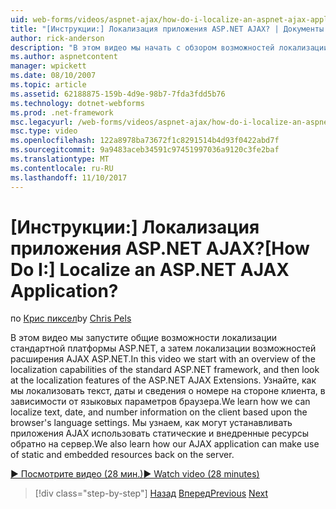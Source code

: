 ```yaml
---
uid: web-forms/videos/aspnet-ajax/how-do-i-localize-an-aspnet-ajax-application
title: "[Инструкции:] Локализация приложения ASP.NET AJAX? | Документы Майкрософт"
author: rick-anderson
description: "В этом видео мы начать с обзором возможностей локализации стандартной платформы ASP.NET и посмотрите на возможности локализации..."
ms.author: aspnetcontent
manager: wpickett
ms.date: 08/10/2007
ms.topic: article
ms.assetid: 62188875-159b-4d9e-98b7-7fda3fdd5b76
ms.technology: dotnet-webforms
ms.prod: .net-framework
msc.legacyurl: /web-forms/videos/aspnet-ajax/how-do-i-localize-an-aspnet-ajax-application
msc.type: video
ms.openlocfilehash: 122a8978ba73672f1c8291514b4d93f0422abd7f
ms.sourcegitcommit: 9a9483aceb34591c97451997036a9120c3fe2baf
ms.translationtype: MT
ms.contentlocale: ru-RU
ms.lasthandoff: 11/10/2017
---
```

<a name="how-do-i-localize-an-aspnet-ajax-application"></a><span data-ttu-id="62e14-104">[Инструкции:] Локализация приложения ASP.NET AJAX?</span><span class="sxs-lookup"><span data-stu-id="62e14-104">[How Do I:] Localize an ASP.NET AJAX Application?</span></span>
====================
<span data-ttu-id="62e14-105">по [Крис пиксел](https://twitter.com/chrispels)</span><span class="sxs-lookup"><span data-stu-id="62e14-105">by [Chris Pels](https://twitter.com/chrispels)</span></span>

<span data-ttu-id="62e14-106">В этом видео мы запустите общие возможности локализации стандартной платформы ASP.NET, а затем локализации возможностей расширения AJAX ASP.NET.</span><span class="sxs-lookup"><span data-stu-id="62e14-106">In this video we start with an overview of the localization capabilities of the standard ASP.NET framework, and then look at the localization features of the ASP.NET AJAX Extensions.</span></span> <span data-ttu-id="62e14-107">Узнайте, как мы локализовать текст, даты и сведения о номере на стороне клиента, в зависимости от языковых параметров браузера.</span><span class="sxs-lookup"><span data-stu-id="62e14-107">We learn how we can localize text, date, and number information on the client based upon the browser's language settings.</span></span> <span data-ttu-id="62e14-108">Мы узнаем, как могут устанавливать приложения AJAX использовать статические и внедренные ресурсы обратно на сервер.</span><span class="sxs-lookup"><span data-stu-id="62e14-108">We also learn how our AJAX application can make use of static and embedded resources back on the server.</span></span>

[<span data-ttu-id="62e14-109">&#9654; Посмотрите видео (28 мин.)</span><span class="sxs-lookup"><span data-stu-id="62e14-109">&#9654; Watch video (28 minutes)</span></span>](https://channel9.msdn.com/Blogs/ASP-NET-Site-Videos/how-do-i-localize-an-aspnet-ajax-application)

>[!div class="step-by-step"]
<span data-ttu-id="62e14-110">[Назад](how-do-i-implement-the-persistent-communications-pattern-with-the-updatepanel.md)
[Вперед](how-do-i-implement-the-persistent-communications-pattern-using-web-services.md)</span><span class="sxs-lookup"><span data-stu-id="62e14-110">[Previous](how-do-i-implement-the-persistent-communications-pattern-with-the-updatepanel.md)
[Next](how-do-i-implement-the-persistent-communications-pattern-using-web-services.md)</span></span>

